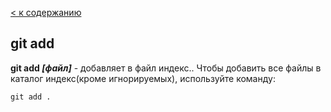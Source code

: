[< к содержанию](./read.md)
## git add
**git add *[файл]*** - добавляет в файл индекс..
Чтобы добавить все файлы в каталог индекс(кроме игнорируемых), используйте команду:
```bach=
git add .
```

